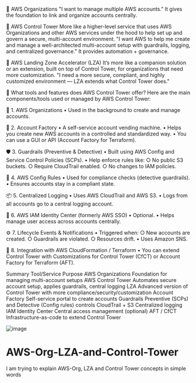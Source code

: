 
🏢 AWS Organizations
	"I want to manage multiple AWS accounts."
	It gives the foundation to link and organize accounts centrally.

🛫 AWS Control Tower
More like a higher-level service that uses AWS Organizations and other AWS services under the hood to help set up and govern a secure, multi-account environment.
	"I want AWS to help me create and manage a well-architected multi-account setup with guardrails, logging, and centralized governance."
It provides automation + governance.

🚀 AWS Landing Zone Accelerator (LZA)
It’s more like a companion solution or an extension, built on top of Control Tower, for organizations that need more customization.
	"I need a more secure, compliant, and highly customized environment — LZA extends what Control Tower does."

🧰 What tools and features does AWS Control Tower offer?
Here are the main components/tools used or managed by AWS Control Tower:

🧱 1. AWS Organizations
	• Used in the background to create and manage accounts.

🧾 2. Account Factory
	• A self-service account vending machine.
	• Helps you create new AWS accounts in a controlled and standardized way.
	• You can use a GUI or API (Account Factory for Terraform).

🛡️ 3. Guardrails (Preventive & Detective)
	• Built using AWS Config and Service Control Policies (SCPs).
	• Help enforce rules like:
		○ No public S3 buckets.
		○ Require CloudTrail enabled.
		○ No changes to IAM policies.

📜 4. AWS Config Rules
	• Used for compliance checks (detective guardrails).
	• Ensures accounts stay in a compliant state.

📦 5. Centralized Logging
	• Uses AWS CloudTrail and AWS S3.
	• Logs from all accounts go to a central logging account.

🔐 6. AWS IAM Identity Center (formerly AWS SSO)
	• Optional.
	• Helps manage user access across accounts centrally.

⚙️ 7. Lifecycle Events & Notifications
	• Triggered when:
		○ New accounts are created.
		○ Guardrails are violated.
		○ Resources drift.
	• Uses Amazon SNS.

🔧 8. Integration with AWS CloudFormation / Terraform
	• You can extend Control Tower with Customizations for Control Tower (CfCT) or Account Factory for Terraform (AFT).

Summary
Tool/Service	Purpose
AWS Organizations	Foundation for managing multi-account setups
AWS Control Tower	Automates secure account setup, applies guardrails, central logging
LZA	Advanced version of Control Tower with more compliance/security/customization
Account Factory	Self-service portal to create accounts
Guardrails	Preventive (SCPs) and Detective (Config rules) controls
CloudTrail + S3	Centralized logging
IAM Identity Center	Central access management (optional)
AFT / CfCT	Infrastructure-as-code to extend Control Tower



![image](https://github.com/user-attachments/assets/013854d9-b9dd-4d42-b5b1-909d83783739)
# AWS-Org-LZA-and-Control-Tower
I am trying to explain AWS-Org, LZA and Control Tower concepts in simple words
